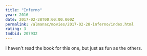 ```yaml
---
title: "Inferno"
year: 2016
date: 2017-02-28T00:00:00.000Z
permalink: /almanac/movies/2017-02-28-inferno/index.html
rating: 3
tmdbid: 207932
---
```


I haven't read the book for this one, but just as fun as the others.